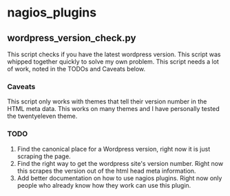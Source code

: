 # nagios_plugins

## wordpress_version_check.py

This script checks if you have the latest wordpress version. This script was whipped together quickly to solve my own problem. This script needs a lot of work, noted in the TODOs and Caveats below.

### Caveats

This script only works with themes that tell their version number in the HTML meta data. This works on many themes and I have personally tested the twentyeleven theme.

### TODO

1. Find the canonical place for a Wordpress version, right now it is just scraping the page. 
2. Find the right way to get the wordpress site's version number. Right now this scrapes the version out of the html head meta information.
3. Add better documentation on how to use nagios plugins. Right now only people who already know how they work can use this plugin.
